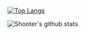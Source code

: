 [![Top Langs](https://github-readme-stats.vercel.app/api/top-langs/?username=pickwei&hide=html)](https://github.com/anuraghazra/github-readme-stats)

![Shooter's github stats](https://github-readme-stats.vercel.app/api?username=pickwei&show_icons=true&theme=radical)
